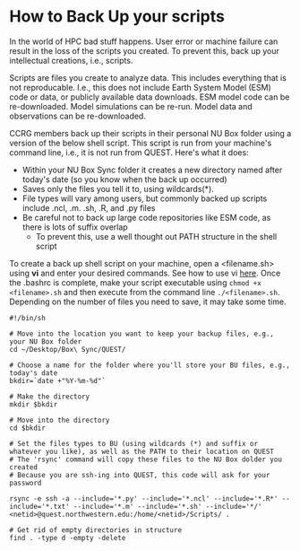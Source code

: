 # How to Back Up your scripts

In the world of HPC bad stuff happens. User error or machine failure can result in the loss of the scripts you created. To prevent this, back up your intellectual creations, i.e., scripts. 

Scripts are files you create to analyze data. This includes everything that is not reproducable. I.e., this does not include Earth System Model (ESM) code or data, or publicly available data downloads. ESM model code can be re-downloaded. Model simulations can be re-run. Model data and observations can be re-downloaded.  

CCRG members back up their scripts in their personal NU Box folder using a version of the below shell script. This script is run from your machine's command line, i.e., it is not run from QUEST. Here's what it does:

* Within your NU Box Sync folder it creates a new directory named after today's date (so you know when the back up occurred)
* Saves only the files you tell it to, using wildcards(*). 
* File types will vary among users, but commonly backed up scripts include .ncl, .m. .sh, .R, and .py files
* Be careful not to back up large code repositories like ESM code, as there is lots of suffix overlap 
  * To prevent this, use a well thought out PATH structure in the shell script

To create a back up shell script on your machine, open a <filename.sh> using **vi** and enter your desired commands. See how to use vi [here](https://github.com/NU-CCRG/Getting-Started/blob/master/01_Using%20QUEST.md#vi-text-editor). Once the .bashrc is complete, make your script executable using `chmod +x <filename>.sh` and then execute from the command line `./<filename>.sh`. Depending on the number of files you need to save, it may take some time. 

```
#!/bin/sh

# Move into the location you want to keep your backup files, e.g., your NU Box folder
cd ~/Desktop/Box\ Sync/QUEST/   

# Choose a name for the folder where you'll store your BU files, e.g., today's date
bkdir=`date +"%Y-%m-%d"`

# Make the directory
mkdir $bkdir

# Move into the directory
cd $bkdir

# Set the files types to BU (using wildcards (*) and suffix or whatever you like), as well as the PATH to their location on QUEST
# The 'rsync' command will copy these files to the NU Box dolder you created
# Because you are ssh-ing into QUEST, this code will ask for your password

rsync -e ssh -a --include='*.py' --include='*.ncl' --include='*.R*' --include='*.txt' --include='*.m' --include='*.sh' --include='*/' <netid>@quest.northwestern.edu:/home/<netid>/Scripts/ .

# Get rid of empty directories in structure
find . -type d -empty -delete
```


